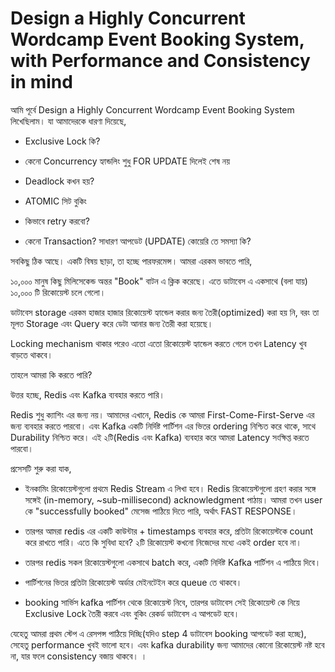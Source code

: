 # Design a Highly Concurrent Wordcamp Event Booking System, with Performance and Consistency in mind

আমি পূর্বে Design a Highly Concurrent Wordcamp Event Booking System লিখেছিলাম। যা আমাদেরকে ধারণা দিয়েছে,

- Exclusive Lock কি?

- কেনো Concurrency হ্যান্ডলিং শুধু FOR UPDATE দিলেই শেষ নয়

- Deadlock কখন হয়?

- ATOMIC সিট বুকিং

- কিভাবে retry করবো?

- কেনো Transaction? সাধারণ আপডেট (UPDATE) কোয়েরি তে সমস্যা কি?

সবকিছু ঠিক আছে। একটি বিষয় ছাড়া, তা হচ্ছে পারফরমেন্স। আমরা এরকম ভাবতে পারি,

১০,০০০ মানুষ কিছু মিলিসেকেন্ড অন্তর "Book" বাটন এ ক্লিক করেছে। এতে ডাটাবেস এ একসাথে (বলা যায়) ১০,০০০ টি রিকোয়েস্ট চলে গেলো।

ডাটাবেস storage এরকম হাজার হাজার রিকোয়েস্ট হ্যান্ডেল করার জন্য তৈরী(optimized) করা হয় নি, বরং তা মূলত Storage এবং Query করে ডেটা আনার জন্য তৈরী করা হয়েছে।

Locking mechanism থাকার পরেও এতো এতো রিকোয়েস্ট হ্যান্ডেল করতে গেলে তখন Latency খুব বাড়তে থাকবে।

তাহলে আমরা কি করতে পারি?

উত্তর হচ্ছে, Redis এবং Kafka ব্যবহার করতে পারি।

Redis শুধু ক্যাশিং এর জন্য নয়। আমাদের এখানে, Redis কে আমরা First-Come-First-Serve এর জন্য ব্যবহার করতে পারবো। এবং Kafka একটি নির্দিষ্ট পার্টিশন এর ভিতর ordering নিশ্চিত করে থাকে, সাথে Durability নিশ্চিত করে। এই ২টি(Redis এবং Kafka) ব্যবহার করে আমরা Latency সংক্ষিপ্ত করতে পারবো।

প্রসেসটি শুরু করা যাক,

- ইনকামিং রিকোয়েস্টগুলো প্রথমে Redis Stream এ লিখা হবে। Redis রিকোয়েস্টগুলো গ্রহণ করার সঙ্গে সঙ্গেই (in-memory, ~sub-millisecond) acknowledgment পাঠায়। আমরা তখন user কে "successfully booked" মেসেজ পাঠিয়ে দিতে পারি, অর্থাৎ FAST RESPONSE।

- তারপর আমরা redis এর একটি কাউন্টার + timestamps ব্যবহার করে, প্রতিটা রিকোয়েস্টকে count করে রাখতে পারি। এতে কি সুবিধা হবে? ২টি রিকোয়েস্ট কখনো নিজেদের মধ্যে একই order হবে না।

- তারপর redis সকল রিকোয়েস্টগুলো একসাথে batch করে, একটি নির্দিষ্ট Kafka পার্টিশন এ পাঠিয়ে দিবে।

- পার্টিশনের ভিতর প্রতিটা রিকোয়েস্ট অর্ডার মেইনটেইন করে queue তে থাকবে।

- booking সার্ভিস kafka পার্টিশন থেকে রিকোয়েস্ট নিবে, তারপর ডাটাবেস সেই রিকোয়েস্ট কে নিয়ে Exclusive Lock তৈরী করবে এবং বুকিং রেকর্ড ডাটাবেস এ আপডেট হবে।

যেহেতু আমরা প্রথম স্টেপ এ রেসপন্স পাঠিয়ে দিচ্ছি(যদিও step 4 ডাটাবেস booking আপডেট করা হচ্ছে), সেহেতু performance খুবই ভালো হবে। এবং kafka durability জন্য আমাদের কোনো রিকোয়েস্ট নষ্ট হবে না, যার ফলে consistency বজায় থাকবে। ।
